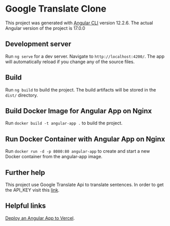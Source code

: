 # Google Translate Clone

This project was generated with [Angular CLI](https://github.com/angular/angular-cli) version 12.2.6.
The actual Angular version of the project is 17.0.0

## Development server

Run `ng serve` for a dev server. Navigate to `http://localhost:4200/`. The app will automatically reload if you change any of the source files.

## Build

Run `ng build` to build the project. The build artifacts will be stored in the `dist/` directory.

## Build Docker Image for Angular App on Nginx

Run `docker build -t angular-app .` to build the project.

## Run Docker Container with Angular App on Nginx

Run `docker run -d -p 8080:80 angular-app` to create and start a new Docker container from the angular-app image.

## Further help

This project use Google Translate Api to translate sentences. In order to get the API_KEY visit this [link](https://rapidapi.com/googlecloud/api/google-translate1/).

## Helpful links

[Deploy an Angular App to Vercel](https://www.dotenv.org/docs/frameworks/angular/vercel).
